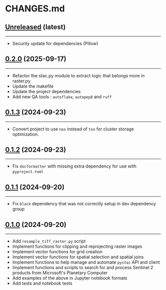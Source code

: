 # CHANGES.md

## [Unreleased](https://github.com/RolnickLab/geospatial-tools/tree/main) (latest)

______________________________________________________________________

- Security update for dependencies (Pillow)

## [0.2.0](https://github.com/RolnickLab/geospatial-tools/tree/0.2.0) (2025-09-17)

______________________________________________________________________

- Refactor the stac.py module to extract logic that belongs more in raster.py
- Update the makefile
- Update the project dependencies
- Add new QA tools : `autoflake`, `autopep8` and `ruff`

## [0.1.3](https://github.com/RolnickLab/geospatial-tools/tree/0.1.3) (2024-09-23)

______________________________________________________________________

- Convert project to use `nox` instead of `tox` for cluster storage optimization.

## [0.1.2](https://github.com/RolnickLab/geospatial-tools/tree/0.1.2) (2024-09-23)

______________________________________________________________________

- Fix `docformatter` with missing extra dependency for use with `pyproject.toml`

## [0.1.1](https://github.com/RolnickLab/geospatial-tools/tree/0.1.1) (2024-09-20)

______________________________________________________________________

- Fix `black` dependency that was not correctly setup in dev dependency group

## [0.1.0](https://github.com/RolnickLab/geospatial-tools/tree/0.1.0) (2024-09-20)

______________________________________________________________________

- Add `resample_tiff_raster.py` script
- Implement functions for clipping and reprojecting raster images
- Implement vector functions for grid creation
- Implement vector functions for spatial selection and spatial joins
- Implement functions to help manage and automate `pystac` API and client
- Implement functions and scripts to search for and process Sentinel 2 products from
  Microsoft's Planetary Computer
- Add examples of the above in Jupyter notebook formats
- Add tests and notebook tests
